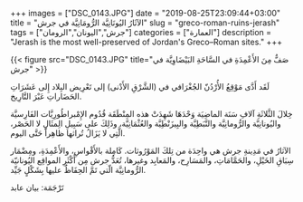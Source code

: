+++
images = ["DSC_0143.JPG"]
date = "2019-08-25T23:09:44+03:00"
title = "الآثَارُ اليُونَانِيَّة الرُّومَانِيَّة في جرش"
slug = "greco-roman-ruins-jerash"
tags = ["جرش","اليونان","الرومان"]
categories = ["العمارة"]
description = "Jerash is the most well-preserved of Jordan's Greco–Roman sites."
+++

{{< figure src="DSC_0143.JPG" title="صَفٌّ مِنَ الأَعْمِدَةِ في السَّاحَةِ البَيْضَاوِيَّة في جرش" >}}

لَقَد أَدَّى مَوْقِعُ الأُرْدُنّ الجُغْرَافي في (الشَّرْقِ الأَدْنى) إلى تَعْرِيض البِلاد إِلى  عَشَرَاتِ الحَضَاراتِ عَبْرَ التَّارِيخ.

خِلالَ الثَّلاثَةِ آلافِ سَنَة الماضِيَة وَحْدَهَا شَهِدَتْ هذه المِنْطَقَة قُدُوم الإِمْبراطُورِيَّات الفَارِسيَّة واليُونانِيَّة والرُّومانِيَّة والنَّبَطِيَّة والبِيزَنْطِيَّة والعُثْمَانِيَّة، وذَلِكَ على سَبِيلِ الِمثَالِ لا الحَصْر، الَّتِي لا يَزَالُ تُراثها ظاهِراً حَتَّى اليوم.

<!--more-->

الآثارُ في مَدِينةِ جرش هي واحِدَة من تِلكَ المَوْرُوثات. كَامِلة بالأَقْواسِ، والأَعْمِدَةِ، ومِضْمَار سِبَاقِ الخَيْلِ، والحَمَّامَاتِ، والمَسَارِح، والمَعابِد وغيرها، تُعَدُّ جرش مِن أَكْثَرِ المواقِع اليُونانيّة الرُّومانِيَّة الّتي تَمَّ الحِفَاظُ عليها بِشَكْلٍ جَيِّد.

تَرْجَمَة: بيان عابد
